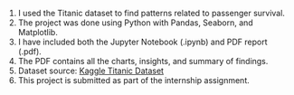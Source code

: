 1. I used the Titanic dataset to find patterns related to passenger survival.
2. The project was done using Python with Pandas, Seaborn, and Matplotlib.
3. I have included both the Jupyter Notebook (.ipynb) and PDF report (.pdf).
4. The PDF contains all the charts, insights, and summary of findings.
5. Dataset source: [Kaggle Titanic Dataset](https://www.kaggle.com/c/titanic/data)
6. This project is submitted as part of the internship assignment.
